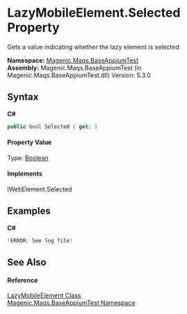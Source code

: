 # LazyMobileElement.Selected Property 
 

Gets a value indicating whether the lazy element is selected

**Namespace:**&nbsp;<a href="#/MAQS_5/Appium_AUTOGENERATED/Magenic-Maqs-BaseAppiumTest_Namespace">Magenic.Maqs.BaseAppiumTest</a><br />**Assembly:**&nbsp;Magenic.Maqs.BaseAppiumTest (in Magenic.Maqs.BaseAppiumTest.dll) Version: 5.3.0

## Syntax

**C#**<br />
``` C#
public bool Selected { get; }
```


#### Property Value
Type: <a href="http://msdn2.microsoft.com/en-us/library/a28wyd50" target="_blank">Boolean</a>

#### Implements
IWebElement.Selected<br />

## Examples

**C#**<br />
``` C#
!ERROR: See log file!
```


## See Also


#### Reference
<a href="#/MAQS_5/Appium_AUTOGENERATED/LazyMobileElement_Class">LazyMobileElement Class</a><br /><a href="#/MAQS_5/Appium_AUTOGENERATED/Magenic-Maqs-BaseAppiumTest_Namespace">Magenic.Maqs.BaseAppiumTest Namespace</a><br />